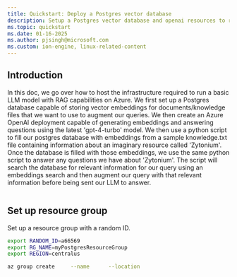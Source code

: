 ```yaml
---
title: Quickstart: Deploy a Postgres vector database
description: Setup a Postgres vector database and openai resources to run a RAG-LLM model.
ms.topic: quickstart
ms.date: 01-16-2025
ms.author: pjsingh@microsoft.com
ms.custom: ion-engine, linux-related-content
---
```


## Introduction

In this doc, we go over how to host the infrastructure required to run a basic LLM model with RAG capabilities on Azure.
We first set up a Postgres database capable of storing vector embeddings for documents/knowledge files that we want to use to
augment our queries. We then create an Azure OpenAI deployment capable of generating embeddings and answering questions using the latest 'gpt-4-turbo' model.
We then use a python script to fill our postgres database with embeddings from a sample knowledge.txt file containing information about an imaginary
resource called 'Zytonium'. Once the database is filled with those embeddings, we use the same python script to answer any
questions we have about 'Zytonium'. The script will search the database for relevant information for our query using an embeddings search and
then augment our query with that relevant information before being sent our LLM to answer.

```bash

```

## Set up resource group

Set up a resource group with a random ID.

```bash
export RANDOM_ID=a66569
export RG_NAME=myPostgresResourceGroup
export REGION=centralus

az group create     --name      --location  
```


